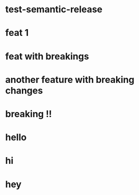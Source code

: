 # test-semantic-release

# feat 1

# feat with breakings

# another feature with breaking changes

# breaking !!

# hello

# hi

# hey
